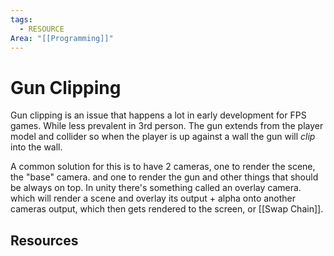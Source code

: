 ```yaml
---
tags:
  - RESOURCE
Area: "[[Programming]]"
---
```


# Gun Clipping
Gun clipping is an issue that happens a lot in early development for FPS games. While less prevalent in 3rd person. The gun extends from the player model and collider so when the player is up against a wall the gun will *clip* into the wall. 

A common solution for this is to have 2 cameras, one to render the scene, the "base" camera. and one to render the gun and other things that should be always on top. In unity there's something called an overlay camera. which will render a scene and overlay its output + alpha onto another cameras output, which then gets rendered to the screen, or [[Swap Chain]]. 

## Resources
